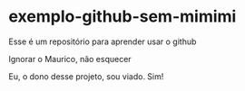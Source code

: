 exemplo-github-sem-mimimi
=========================

Esse é um repositório para aprender usar o github

Ignorar o Maurico, não esquecer 

Eu, o dono desse projeto, sou viado. Sim!
